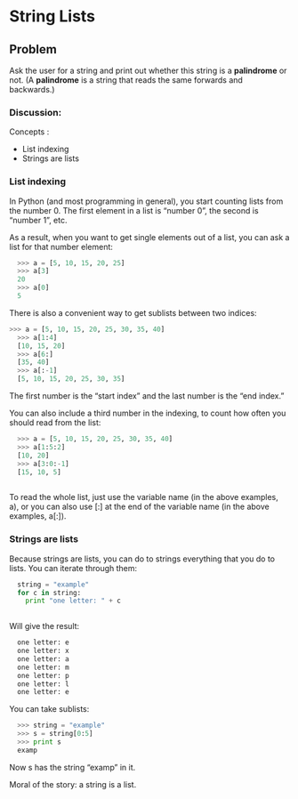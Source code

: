 # String Lists  
## Problem


Ask the user for a string and print out whether this string is a **palindrome** or not. (A **palindrome** is a string that reads the same forwards and backwards.)

### Discussion:

Concepts :

* List indexing
* Strings are lists


### List indexing


In Python (and most programming in general), you start counting lists from the number 0. The first element in a list is “number 0”, the second is “number 1”, etc.

As a result, when you want to get single elements out of a list, you can ask a list for that number element:
``` python 
  >>> a = [5, 10, 15, 20, 25]
  >>> a[3]
  20
  >>> a[0]
  5
  ```
There is also a convenient way to get sublists between two indices:
``` python 
>>> a = [5, 10, 15, 20, 25, 30, 35, 40]
  >>> a[1:4]
  [10, 15, 20]
  >>> a[6:]
  [35, 40]
  >>> a[:-1]
  [5, 10, 15, 20, 25, 30, 35]
  ```
The first number is the “start index” and the last number is the “end index.”

You can also include a third number in the indexing, to count how often you should read from the list:
``` python 
  >>> a = [5, 10, 15, 20, 25, 30, 35, 40]
  >>> a[1:5:2]
  [10, 20]
  >>> a[3:0:-1]
  [15, 10, 5]
  
  ```
To read the whole list, just use the variable name (in the above examples, a), or you can also use [:] at the end of the variable name (in the above examples, a[:]).


### Strings are lists
Because strings are lists, you can do to strings everything that you do to lists. You can iterate through them:
``` python
  string = "example"
  for c in string: 
    print "one letter: " + c
    
```
Will give the result:
``` python
  one letter: e
  one letter: x
  one letter: a
  one letter: m
  one letter: p
  one letter: l
  one letter: e
 ``` 
You can take sublists:
``` python
  >>> string = "example"
  >>> s = string[0:5]
  >>> print s
  examp
  ```
Now s has the string “examp” in it.

Moral of the story: a string is a list.